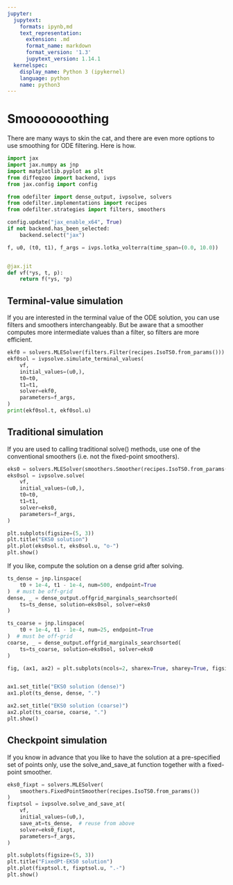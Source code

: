 ```yaml
---
jupyter:
  jupytext:
    formats: ipynb,md
    text_representation:
      extension: .md
      format_name: markdown
      format_version: '1.3'
      jupytext_version: 1.14.1
  kernelspec:
    display_name: Python 3 (ipykernel)
    language: python
    name: python3
---
```


# Smooooooothing

There are many ways to skin the cat, and there are even more options to use smoothing for ODE filtering.
Here is how.


```python
import jax
import jax.numpy as jnp
import matplotlib.pyplot as plt
from diffeqzoo import backend, ivps
from jax.config import config

from odefilter import dense_output, ivpsolve, solvers
from odefilter.implementations import recipes
from odefilter.strategies import filters, smoothers

config.update("jax_enable_x64", True)
if not backend.has_been_selected:
    backend.select("jax")
```

```python
f, u0, (t0, t1), f_args = ivps.lotka_volterra(time_span=(0.0, 10.0))


@jax.jit
def vf(*ys, t, p):
    return f(*ys, *p)
```

## Terminal-value simulation

If you are interested in the terminal value of the ODE solution, you can use filters and smoothers interchangeably.
But be aware that a smoother computes more intermediate values than a filter, so filters are more efficient.

```python
ekf0 = solvers.MLESolver(filters.Filter(recipes.IsoTS0.from_params()))
ekf0sol = ivpsolve.simulate_terminal_values(
    vf,
    initial_values=(u0,),
    t0=t0,
    t1=t1,
    solver=ekf0,
    parameters=f_args,
)
print(ekf0sol.t, ekf0sol.u)
```

## Traditional simulation

If you are used to calling traditional solve() methods, use one of the conventional smoothers (i.e. not the fixed-point smoothers).

```python
eks0 = solvers.MLESolver(smoothers.Smoother(recipes.IsoTS0.from_params()))
eks0sol = ivpsolve.solve(
    vf,
    initial_values=(u0,),
    t0=t0,
    t1=t1,
    solver=eks0,
    parameters=f_args,
)

plt.subplots(figsize=(5, 3))
plt.title("EKS0 solution")
plt.plot(eks0sol.t, eks0sol.u, "o-")
plt.show()
```

If you like, compute the solution on a dense grid after solving.

```python
ts_dense = jnp.linspace(
    t0 + 1e-4, t1 - 1e-4, num=500, endpoint=True
)  # must be off-grid
dense, _ = dense_output.offgrid_marginals_searchsorted(
    ts=ts_dense, solution=eks0sol, solver=eks0
)

ts_coarse = jnp.linspace(
    t0 + 1e-4, t1 - 1e-4, num=25, endpoint=True
)  # must be off-grid
coarse, _ = dense_output.offgrid_marginals_searchsorted(
    ts=ts_coarse, solution=eks0sol, solver=eks0
)

fig, (ax1, ax2) = plt.subplots(ncols=2, sharex=True, sharey=True, figsize=(8, 3))


ax1.set_title("EKS0 solution (dense)")
ax1.plot(ts_dense, dense, ".")

ax2.set_title("EKS0 solution (coarse)")
ax2.plot(ts_coarse, coarse, ".")
plt.show()
```

## Checkpoint simulation

If you know in advance that you like to have the solution at a pre-specified set of points only,
use the solve_and_save_at function together with a fixed-point smoother.

```python
eks0_fixpt = solvers.MLESolver(
    smoothers.FixedPointSmoother(recipes.IsoTS0.from_params())
)
fixptsol = ivpsolve.solve_and_save_at(
    vf,
    initial_values=(u0,),
    save_at=ts_dense,  # reuse from above
    solver=eks0_fixpt,
    parameters=f_args,
)

plt.subplots(figsize=(5, 3))
plt.title("FixedPt-EKS0 solution")
plt.plot(fixptsol.t, fixptsol.u, ".-")
plt.show()
```
